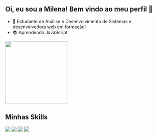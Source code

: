 ## Oi, eu sou a Milena! Bem vindo ao meu perfil 👋
- 🌱 Estudante de Análise e Desenvolvimento de Sistemas e desenvolvedora web em formação!
- 📚 Aprendendo JavaScript
<div>
 <!-- <img height=200 align="center" src="https://github-readme-stats.vercel.app/api?username=lenaramalho&show_icons=true&theme=onedark">-->
  <img height=200 align="center" src="https://github-readme-stats.vercel.app/api/top-langs/?username=lenaramalho&theme=onedark"/>
</div> 

## Minhas Skills
<div>
  <img src="https://img.shields.io/badge/HTML5-E34F26?style=for-the-badge&logo=html5&logoColor=white">
  <img src="https://img.shields.io/badge/CSS3-1572B6?style=for-the-badge&logo=css3&logoColor=white">
  <img src="https://img.shields.io/badge/JavaScript-323330?style=for-the-badge&logo=javascript&logoColor=F7DF1E">
  <img src="https://img.shields.io/badge/Figma-F24E1E?style=for-the-badge&logo=figma&logoColor=white">
</div>
<!--
**lenaramalho/lenaramalho** is a ✨ _special_ ✨ repository because its `README.md` (this file) appears on your GitHub profile.

Here are some ideas to get you started:

- 🔭 I’m currently working on ...
- 🌱 I’m currently learning ...
- 👯 I’m looking to collaborate on ...
- 🤔 I’m looking for help with ...
- 💬 Ask me about ...
- 📫 How to reach me: ...
- 😄 Pronouns: ...
- ⚡ Fun fact: ...
-->
